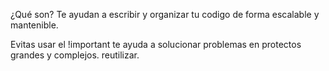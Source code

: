 ¿Qué son?
Te ayudan a escribir y organizar tu codigo de forma escalable y mantenible.

Evitas usar el !important
te ayuda a solucionar problemas en protectos grandes y complejos.
reutilizar.